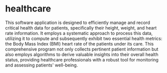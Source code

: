 # healthcare

This software application is designed to efficiently manage and record critical health data for patients, specifically their height, weight, and heart rate information. It employs a systematic approach to process this data, utilizing it to compute and subsequently exhibit two essential health metrics: the Body Mass Index (BMI) heart rate of the patients under its care. This comprehensive program not only collects pertinent patient information but also employs algorithms to derive valuable insights into their overall health status, providing healthcare professionals with a robust tool for monitoring and assessing patients' well-being.
